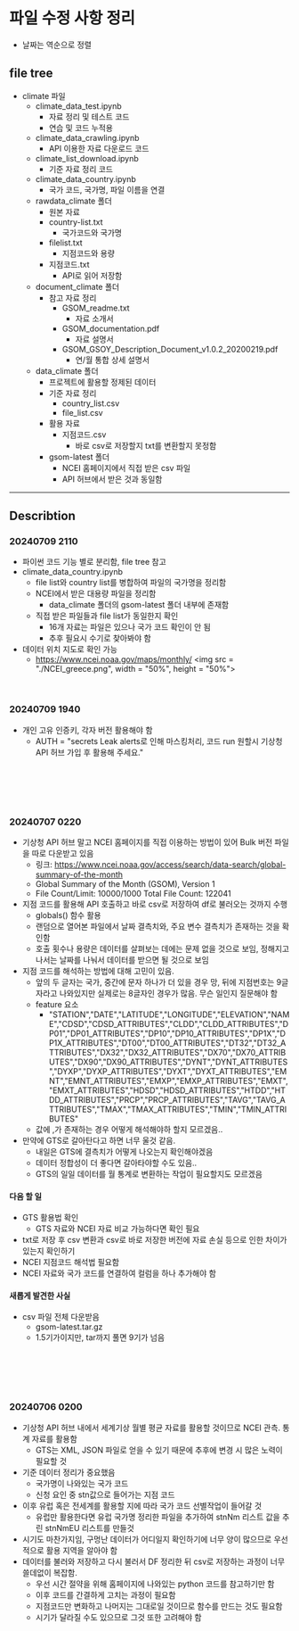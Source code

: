 # 파일 수정 사항 정리
- 날짜는 역순으로 정렬

## file tree
- climate 파일
	- climate_data_test.ipynb
		- 자료 정리 및 테스트 코드
        - 연습 및 코드 누적용
	- climate_data_crawling.ipynb
		- API 이용한 자료 다운로드 코드
    - climate_list_download.ipynb
        - 기준 자료 정리 코드
    - climate_data_country.ipynb
        - 국가 코드, 국가명, 파일 이름을 연결
	- rawdata_climate 폴더
		- 원본 자료
		- country-list.txt
			- 국가코드와 국가명
		- filelist.txt
			- 지점코드와 용량
		- 지점코드.txt
			- API로 읽어 저장함
	- document_climate 폴더
		- 참고 자료 정리
			- GSOM_readme.txt
				- 자료 소개서
			- GSOM_documentation.pdf
				- 자료 설명서
			- GSOM_GSOY_Description_Document_v1.0.2_20200219.pdf
				- 연/월 통합 상세 설명서
	- data_climate 폴더
		- 프로젝트에 활용할 정제된 데이터
		- 기준 자료 정리
			- country_list.csv
			- file_list.csv
		- 활용 자료
			- 지점코드.csv
				- 바로 csv로 저장할지 txt를 변환할지 못정함
        - gsom-latest 폴더
            - NCEI 홈페이지에서 직접 받은 csv 파일
            - API 허브에서 받은 것과 동일함
---

## Describtion

### 20240709 2110
- 파이썬 코드 기능 별로 분리함, file tree 참고
- climate_data_country.ipynb
    - file list와 country list를 병합하여 파일의 국가명을 정리함
    - NCEI에서 받은 대용량 파일을 정리함
        - data_climate 폴더의 gsom-latest 폴더 내부에 존재함
    - 직접 받은 파일들과 file list가 동일한지 확인
        - 16개 자료는 파일은 있으나 국가 코드 확인이 안 됨
        - 추후 필요시 수기로 찾아봐야 함
- 데이터 위치 지도로 확인 가능
    - https://www.ncei.noaa.gov/maps/monthly/ <img src = "./NCEI_greece.png",
                                                   width = "50%", height = "50%">

<br>

### 20240709 1940
- 개인 고유 인증키, 각자 버전 활용해야 함
    - AUTH = "secrets Leak alerts로 인해 마스킹처리, 코드 run 원할시 기상청 API 허브 가입 후 활용해 주세요."
    
<br>
<br>
<br>
<br>

### 20240707 0220
- 기상청 API 허브 말고 NCEI 홈페이지를 직접 이용하는 방법이 있어 Bulk 버전 파일을 따로 다운받고 있음
	- 링크: https://www.ncei.noaa.gov/access/search/data-search/global-summary-of-the-month
	- Global Summary of the Month (GSOM), Version 1
	- File Count/Limit: 10000/1000   Total File Count: 122041
- 지점 코드를 활용해 API 호출하고 바로 csv로 저장하여 df로 불러오는 것까지 수행
	- globals() 함수 활용
	- 랜덤으로 열어본 파일에서 날짜 결측치와, 주요 변수 결측치가 존재하는 것을 확인함
	- 호출 횟수나 용량은 데이터를 살펴보는 데에는 문제 없을 것으로 보임, 정해지고 나서는 날짜를 나눠서 데이터를 받으면 될 것으로 보임
- 지점 코드를 해석하는 방법에 대해 고민이 있음.
	- 앞의 두 글자는 국가, 중간에 문자 하나가 더 있을 경우 망, 뒤에 지점번호는 9글자라고 나와있지만 실제로는 8글자인 경우가 많음. 무슨 일인지 질문해야 함
	- feature 요소
		- "STATION","DATE","LATITUDE","LONGITUDE","ELEVATION","NAME","CDSD","CDSD_ATTRIBUTES","CLDD","CLDD_ATTRIBUTES","DP01","DP01_ATTRIBUTES","DP10","DP10_ATTRIBUTES","DP1X","DP1X_ATTRIBUTES","DT00","DT00_ATTRIBUTES","DT32","DT32_ATTRIBUTES","DX32","DX32_ATTRIBUTES","DX70","DX70_ATTRIBUTES","DX90","DX90_ATTRIBUTES","DYNT","DYNT_ATTRIBUTES","DYXP","DYXP_ATTRIBUTES","DYXT","DYXT_ATTRIBUTES","EMNT","EMNT_ATTRIBUTES","EMXP","EMXP_ATTRIBUTES","EMXT","EMXT_ATTRIBUTES","HDSD","HDSD_ATTRIBUTES","HTDD","HTDD_ATTRIBUTES","PRCP","PRCP_ATTRIBUTES","TAVG","TAVG_ATTRIBUTES","TMAX","TMAX_ATTRIBUTES","TMIN","TMIN_ATTRIBUTES"
	- 값에 ,가 존재하는 경우 어떻게 해석해야하 할지 모르겠음..
- 만약에 GTS로 갈아탄다고 하면 너무 울것 같음.
	- 내일은 GTS에 결측치가 어떻게 나오는지 확인해야겠음
	- 데이터 정합성이 더 좋다면 갈아타야할 수도 있음..
	- GTS의 일일 데이터를 월 통계로 변환하는 작업이 필요할지도 모르겠음
#### 다음 할 일
- GTS 활용법 확인
	- GTS 자료와 NCEI 자료 비교 가능하다면 확인 필요
- txt로 저장 후 csv 변환과 csv로 바로 저장한 버전에 자료 손실 등으로 인한 차이가 있는지 확인하기
- NCEI 지점코드 해석법 필요함
- NCEI 자료와 국가 코드를 연결하여 컬럼을 하나 추가해야 함
#### 새롭게 발견한 사실
- csv 파일 전체 다운받음
	- gsom-latest.tar.gz
	- 1.5기가이지만, tar까지 풀면 9기가 넘음

<br>
<br>
<br>
<br>

### 20240706 0200
- 기상청 API 허브 내에서 세계기상 월별 평균 자료를 활용할 것이므로 NCEI 관측. 통계 자료를 활용함
	- GTS는 XML, JSON 파일로 얻을 수 있기 때문에 추후에 변경 시 많은 노력이 필요할 것
- 기준 데이터 정리가 중요했음
	- 국가명이 나와있는 국가 코드
	- 신청 요인 중 stn값으로 들어가는 지점 코드
- 이후 유럽 혹은 전세계를 활용할 지에 따라 국가 코드 선별작업이 들어갈 것
	- 유럽만 활용한다면 유럽 국가명 정리한 파일을 추가하여 stnNm 리스트 값을 추린 stnNmEU 리스트를 만들것
- 시기도 마찬가지임, 구멍난 데이터가 어디일지 확인하기에 너무 양이 많으므로 우선적으로 활용 지역을 알아야 함
- 데이터를 불러와 저장하고 다시 불러서 DF 정리한 뒤 csv로 저장하는 과정이 너무 쓸데없이 복잡함.
	- 우선 시간 절약을 위해 홈페이지에 나와있는 python 코드를 참고하기만 함
	- 이후 코드를 간결하게 고치는 과정이 필요함
	- 지점코드만 변화하고 나머지는 그대로일 것이므로 함수를 만드는 것도 필요함
	- 시기가 달라질 수도 있으므로 그것 또한 고려해야 함